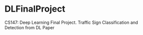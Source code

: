 # DLFinalProject
CS147: Deep Learning Final Project. Traffic Sign Classification and Detection from DL Paper
